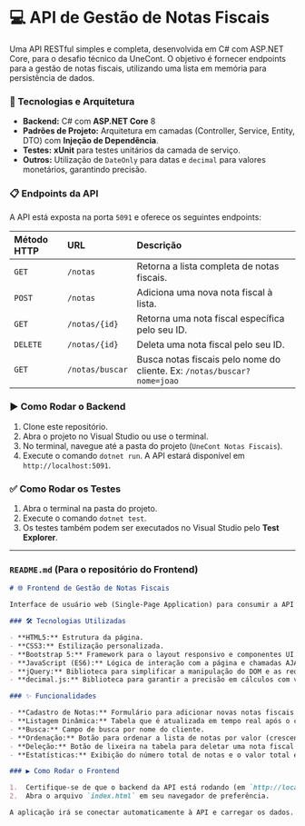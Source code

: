 # 💻 API de Gestão de Notas Fiscais

Uma API RESTful simples e completa, desenvolvida em C# com ASP.NET Core, para o desafio técnico da UneCont. O objetivo é fornecer endpoints para a gestão de notas fiscais, utilizando uma lista em memória para persistência de dados.

### 🚀 Tecnologias e Arquitetura

- **Backend:** C# com **ASP.NET Core** 8
- **Padrões de Projeto:** Arquitetura em camadas (Controller, Service, Entity, DTO) com **Injeção de Dependência**.
- **Testes:** **xUnit** para testes unitários da camada de serviço.
- **Outros:** Utilização de `DateOnly` para datas e `decimal` para valores monetários, garantindo precisão.

### 📋 Endpoints da API

A API está exposta na porta `5091` e oferece os seguintes endpoints:

| Método HTTP | URL | Descrição |
| :--- | :--- | :--- |
| `GET` | `/notas` | Retorna a lista completa de notas fiscais. |
| `POST` | `/notas` | Adiciona uma nova nota fiscal à lista. |
| `GET` | `/notas/{id}` | Retorna uma nota fiscal específica pelo seu ID. |
| `DELETE` | `/notas/{id}` | Deleta uma nota fiscal pelo seu ID. |
| `GET` | `/notas/buscar` | Busca notas fiscais pelo nome do cliente. Ex: `/notas/buscar?nome=joao` |

### ▶️ Como Rodar o Backend

1.  Clone este repositório.
2.  Abra o projeto no Visual Studio ou use o terminal.
3.  No terminal, navegue até a pasta do projeto (`UneCont Notas Fiscais`).
4.  Execute o comando `dotnet run`. A API estará disponível em `http://localhost:5091`.

### ✅ Como Rodar os Testes

1.  Abra o terminal na pasta do projeto.
2.  Execute o comando `dotnet test`.
3.  Os testes também podem ser executados no Visual Studio pelo **Test Explorer**.

---

### **`README.md` (Para o repositório do Frontend)**

```markdown
# 🌐 Frontend de Gestão de Notas Fiscais

Interface de usuário web (Single-Page Application) para consumir a API de gestão de notas fiscais. O frontend permite o cadastro, listagem, busca, ordenação e deleção de notas fiscais, demonstrando as habilidades em HTML, CSS e JavaScript.

### 🛠️ Tecnologias Utilizadas

- **HTML5:** Estrutura da página.
- **CSS3:** Estilização personalizada.
- **Bootstrap 5:** Framework para o layout responsivo e componentes UI.
- **JavaScript (ES6):** Lógica de interação com a página e chamadas AJAX.
- **jQuery:** Biblioteca para simplificar a manipulação do DOM e as requisições AJAX.
- **decimal.js:** Biblioteca para garantir a precisão em cálculos com valores monetários.

### ✨ Funcionalidades

- **Cadastro de Notas:** Formulário para adicionar novas notas fiscais à API.
- **Listagem Dinâmica:** Tabela que é atualizada em tempo real após o cadastro ou filtros, sem recarregar a página.
- **Busca:** Campo de busca por nome do cliente.
- **Ordenação:** Botão para ordenar a lista de notas por valor (crescente e decrescente).
- **Deleção:** Botão de lixeira na tabela para deletar uma nota fiscal específica.
- **Estatísticas:** Exibição do número total de notas e o valor total em tempo real.

### ▶️ Como Rodar o Frontend

1.  Certifique-se de que o backend da API está rodando (em `http://localhost:5091`).
2.  Abra o arquivo `index.html` em seu navegador de preferência.

A aplicação irá se conectar automaticamente à API e carregar os dados.